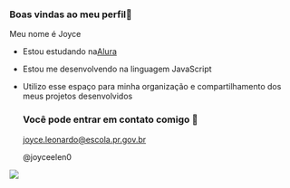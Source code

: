 ### Boas vindas ao meu perfil💙

Meu nome é Joyce

- Estou estudando na[Alura](https://www.alura.com.br)
- Estou me desenvolvendo na linguagem JavaScript
- Utilizo esse espaço para minha organização e compartilhamento dos meus projetos desenvolvidos

  ### Você pode entrar em contato comigo 📧

  joyce.leonardo@escola.pr.gov.br

  @joyceelen0

![](https://media.tenor.com/1EaGqSpMblYAAAAM/bye-okay.gif)
   
